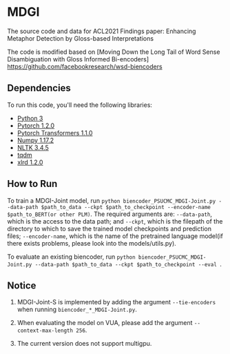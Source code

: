 # MDGI
The source code and data for ACL2021 Findings paper: Enhancing Metaphor Detection by Gloss-based Interpretations


The code is modified based on [Moving Down the Long Tail of Word Sense Disambiguation with Gloss Informed Bi-encoders] https://github.com/facebookresearch/wsd-biencoders

## Dependencies 
To run this code, you'll need the following libraries:
* [Python 3](https://www.python.org/)
* [Pytorch 1.2.0](https://pytorch.org/)
* [Pytorch Transformers 1.1.0](https://github.com/huggingface/transformers)
* [Numpy 1.17.2](https://numpy.org/)
* [NLTK 3.4.5](https://www.nltk.org/)
* [tqdm](https://tqdm.github.io/)
* [xlrd 1.2.0](https://github.com/python-excel/xlrd)



## How to Run 
To train a MDGI-Joint model, run `python biencoder_PSUCMC_MDGI-Joint.py --data-path $path_to_data --ckpt $path_to_checkpoint --encoder-name $path_to_BERT(or other PLM)`. The required arguments are: `--data-path`, which is the access to the data path; and `--ckpt`, which is the filepath of the directory to which to save the trained model checkpoints and prediction files; `--encoder-name`, which is the name of the pretrained language model(if there exists problems, please look into the models/utils.py). 



To evaluate an existing biencoder, run `python biencoder_PSUCMC_MDGI-Joint.py --data-path $path_to_data --ckpt $path_to_checkpoint --eval `.



## Notice
1. MDGI-Joint-S is implemented by adding the argument `--tie-encoders` when running `biencoder_*_MDGI-Joint.py`.

2. When evaluating the model on VUA, please add the argument `--context-max-length 256`.

3. The current version does not support multigpu.
